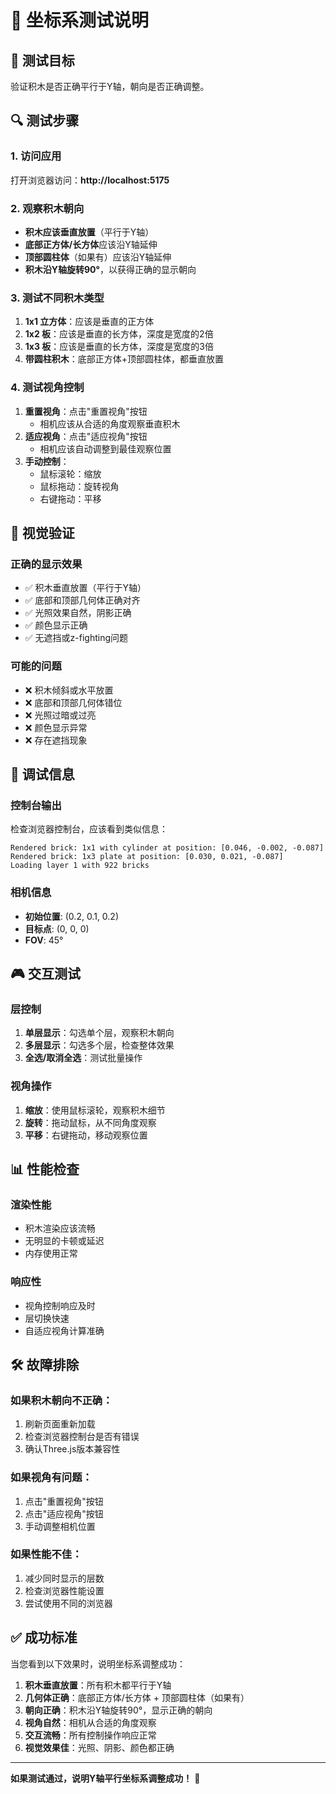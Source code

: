 # 🧭 坐标系测试说明

## 🎯 测试目标

验证积木是否正确平行于Y轴，朝向是否正确调整。

## 🔍 测试步骤

### 1. 访问应用
打开浏览器访问：**http://localhost:5175**

### 2. 观察积木朝向
- **积木应该垂直放置**（平行于Y轴）
- **底部正方体/长方体**应该沿Y轴延伸
- **顶部圆柱体**（如果有）应该沿Y轴延伸
- **积木沿Y轴旋转90°**，以获得正确的显示朝向

### 3. 测试不同积木类型
1. **1x1 立方体**：应该是垂直的正方体
2. **1x2 板**：应该是垂直的长方体，深度是宽度的2倍
3. **1x3 板**：应该是垂直的长方体，深度是宽度的3倍
4. **带圆柱积木**：底部正方体+顶部圆柱体，都垂直放置

### 4. 测试视角控制
1. **重置视角**：点击"重置视角"按钮
   - 相机应该从合适的角度观察垂直积木
2. **适应视角**：点击"适应视角"按钮
   - 相机应该自动调整到最佳观察位置
3. **手动控制**：
   - 鼠标滚轮：缩放
   - 鼠标拖动：旋转视角
   - 右键拖动：平移

## 🎨 视觉验证

### 正确的显示效果
- ✅ 积木垂直放置（平行于Y轴）
- ✅ 底部和顶部几何体正确对齐
- ✅ 光照效果自然，阴影正确
- ✅ 颜色显示正确
- ✅ 无遮挡或z-fighting问题

### 可能的问题
- ❌ 积木倾斜或水平放置
- ❌ 底部和顶部几何体错位
- ❌ 光照过暗或过亮
- ❌ 颜色显示异常
- ❌ 存在遮挡现象

## 🔧 调试信息

### 控制台输出
检查浏览器控制台，应该看到类似信息：
```
Rendered brick: 1x1 with cylinder at position: [0.046, -0.002, -0.087]
Rendered brick: 1x3 plate at position: [0.030, 0.021, -0.087]
Loading layer 1 with 922 bricks
```

### 相机信息
- **初始位置**: (0.2, 0.1, 0.2)
- **目标点**: (0, 0, 0)
- **FOV**: 45°

## 🎮 交互测试

### 层控制
1. **单层显示**：勾选单个层，观察积木朝向
2. **多层显示**：勾选多个层，检查整体效果
3. **全选/取消全选**：测试批量操作

### 视角操作
1. **缩放**：使用鼠标滚轮，观察积木细节
2. **旋转**：拖动鼠标，从不同角度观察
3. **平移**：右键拖动，移动观察位置

## 📊 性能检查

### 渲染性能
- 积木渲染应该流畅
- 无明显的卡顿或延迟
- 内存使用正常

### 响应性
- 视角控制响应及时
- 层切换快速
- 自适应视角计算准确

## 🛠️ 故障排除

### 如果积木朝向不正确：
1. 刷新页面重新加载
2. 检查浏览器控制台是否有错误
3. 确认Three.js版本兼容性

### 如果视角有问题：
1. 点击"重置视角"按钮
2. 点击"适应视角"按钮
3. 手动调整相机位置

### 如果性能不佳：
1. 减少同时显示的层数
2. 检查浏览器性能设置
3. 尝试使用不同的浏览器

## ✅ 成功标准

当您看到以下效果时，说明坐标系调整成功：

1. **积木垂直放置**：所有积木都平行于Y轴
2. **几何体正确**：底部正方体/长方体 + 顶部圆柱体（如果有）
3. **朝向正确**：积木沿Y轴旋转90°，显示正确的朝向
4. **视角自然**：相机从合适的角度观察
5. **交互流畅**：所有控制操作响应正常
6. **视觉效果佳**：光照、阴影、颜色都正确

---

**如果测试通过，说明Y轴平行坐标系调整成功！** 🎉 